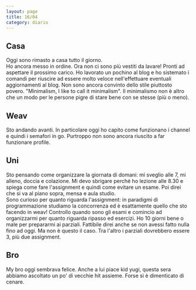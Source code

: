 ```yaml
--- 
layout: page
title: 16/04
category: diario
---
```


## Casa

Oggi sono rimasto a casa tutto il giorno.  
Ho ancora messo in ordine. Ora non ci sono più vestiti da lavare! Pronti ad
aspettare il prossimo carico.
Ho lavorato un pochino al blog e ho sistemato i comandi per riuscire ad essere
molto veloce nell'effettuare eventuali aggiornamenti al blog. Non sono ancora
convinto dello stile piuttosto povero. "Minimalism, I like to call it
minimalism". Il minimalismo non è altro che un modo per le persone pigre di
stare bene con se stesse (più o meno).

## Weav

Sto andando avanti. In particolare oggi ho capito come funzionano i channel e
quindi i semafori in go. Purtroppo non sono ancora riuscito a far funzionare
profile.

## Uni

Sto pensando come organizzare la giornata di domani: mi sveglio alle 7, mi
alleno, doccia e colazione. Mi devo sbrigare perché ho lezione alle 8.30 e
spiega come fare l'assignment e quindi come evitare un esame. Poi direi che si
va al piano sopra, mensa e aula studio.  
Sono curioso per quanto riguarda l'assignment: in paradigmi di programmazione
studiamo la concorrenza ed è esattamente quello che sto facendo in weav!
Controllo quando sono gli esami e comincio ad organizzarmi per quanto riguarda
ripasso ed esercizi. Ho 10 giorni bene o male per prepararmi ai parziali.
Fattibile direi anche se non avessi fatto nulla fino ad oggi. Ma non è questo il
caso. Tra l'altro i parziali dovrebbero essere 3, più due assignment.

## Bro

My bro oggi sembrava felice. Anche a lui piace kid yugi, questa sera abbiamo
ascoltato un po' di vecchie hit assieme. Forse si è dimenticato di cenare. 
